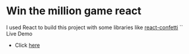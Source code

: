 # Win the million game react
I used React to build this project with some libraries like [react-confetti](https://www.npmjs.com/package/react-confetti)
`` Live Demo 
- Click [here](https://wondrous-paprenjak-bbc07b.netlify.app/)
